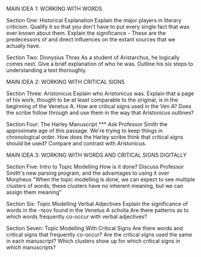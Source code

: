 MAIN IDEA 1: WORKING WITH WORDS

Section One: Historical Explanation
Explain the major players in literary criticism.
Qualify it so that you don't have to put every single fact that was ever known about them.
Explain the significance - These are the predecessors of and direct influences on the extant sources that we actually have.

Section Two: Dionysius Thrax
As a student of Aristarchus, he logically comes next. Give a brief explanation of who he was.
Outline his six steps to understanding a text thoroughly.

MAIN IDEA 2: WORKING WITH CRITICAL SIGNS

Section Three: Aristonicus
Explain who Aristonicus was.
Explain that a page of his work, thought to be at least comparable to the original, is in the beginning of the Venetus A.
How are critical signs used in the Ven A? Does the scribe follow through and use them in the way that Aristonicus outlines?

Section Four: The Harley Manuscript
*** Ask Professor Smith the approximate age of this passage. We're trying to keep things in chronological order.
How does the Harley scribe think that critical signs should be used?
Compare and contrast with Aristonicus.

MAIN IDEA 3: WORKING WITH WORDS AND CRITICAL SIGNS DIGITALLY

Section Five: Intro to Topic Modelling
How is it done?
Discuss Professor Smith's new parsing program, and the advantages to using it over Morpheus
"When the topic modelling is done, we can expect to see multiple clusters of words; these clusters have no inherent meaning, but we can assign them meaning"

Section Six: Topic Modelling Verbal Adjectives
Explain the significance of words in the -τεον found in the Venetus A scholia
Are there patterns as to which words frequently co-occur with verbal adjectives? 

Section Seven: Topic Modelling With Critical Signs
Are there words and critical signs that frequently co-occur?
Are the critical signs used the same in each manuscript? Which clusters show up for which critical signs in which manuscripts?
